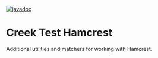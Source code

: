 [![javadoc](https://javadoc.io/badge2/org.creekservice/creek-test-hamcrest/javadoc.svg)](https://javadoc.io/doc/org.creekservice/creek-test-hamcrest)

# Creek Test Hamcrest

Additional utilities and matchers for working with Hamcrest.